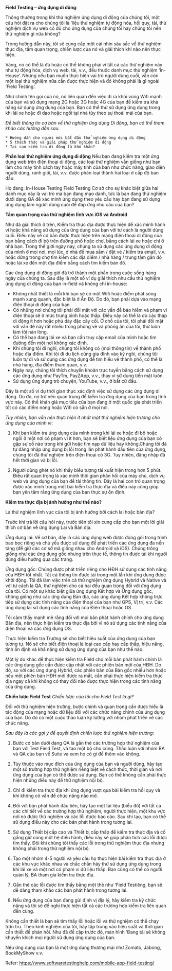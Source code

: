 **Field Testing – ứng dụng di động**:

Thông thường trong khi thử nghiệm ứng dụng di động của chúng tôi, một câu hỏi đặt ra cho chúng tôi là ‘liệu thử nghiệm tự động hóa, hồi quy, tải, thử nghiệm dịch vụ web có đủ cho ứng dụng của chúng tôi hay chúng tôi nên thử nghiệm gì nữa không?

Trong hướng dẫn này, tôi sẽ cung cấp một cái nhìn sâu sắc về thử nghiệm thực địa, tầm quan trọng, chiến lược của nó và giải thích khi nào nên thực hiện.

Vâng, nó có thể là đủ hoặc có thể không phải vì tất cả các thử nghiệm này như tự động hóa, dịch vụ web, tải, v.v., đều thuộc danh mục thử nghiệm ‘In-House’. Nhưng nếu bạn muốn thực hiện vai trò người dùng cuối, vẫn còn một loại thử nghiệm nữa cần được thực hiện và đó không phải là gì ngoài ‘Field Testing’.

Như chính tên gọi của nó, nó liên quan đến việc đi ra khỏi vùng Wifi mạnh của bạn và sử dụng mạng 2G hoặc 3G hoặc 4G của bạn để kiểm tra khả năng sử dụng ứng dụng của bạn. 
Bạn có thể thử sử dụng ứng dụng trong khi lái xe hoặc đi dạo hoặc ngồi tại nhà tùy theo sự thoải mái của bạn.

*Để biết thông tin cơ bản về thử nghiệm ứng dụng Di động, bạn có thể tham khảo các hướng dẫn sau*.

    * Hướng dẫn cho người mới bắt đầu thử nghiệm ứng dụng di động
    * 5 thách thức và giải pháp thử nghiệm di động
    * Tại sao kiểm tra di động là khó khăn?
    
   **Phân loại thử nghiệm ứng dụng di động**
Nếu bạn đang kiểm tra một ứng dụng web trên điện thoại di động, các loại thử nghiệm vẫn giống như bạn làm cho máy tính xách tay hoặc máy tính của bạn như chức năng, giao diện người dùng, ranh giới, tải, v.v. được phân loại thành hai loại ở cấp độ ban đầu.

Họ đang:
In-House Testing
Field Testing
Cơ sở cho sự khác biệt giữa hai danh mục này là vai trò mà bạn đang mạo danh, tức là bạn đang thử nghiệm dưới dạng QA để xác minh ứng dụng theo yêu cầu hay bạn đang sử dụng ứng dụng làm người dùng cuối để đáp ứng nhu cầu của bạn?

**Tầm quan trọng của thử nghiệm lĩnh vực iOS và Android**

Như đã giải thích ở trên, Kiểm tra thực địa được thực hiện để xác minh hành vi hoặc khả năng sử dụng của ứng dụng của bạn với tư cách là người dùng cuối. Điều này về cơ bản được thực hiện trên mạng điện thoại di động của bạn bằng cách đi bộ trên đường phố hoặc chợ, bằng cách lái xe hoặc chỉ ở nhà bạn.
Trong thế giới ngày nay, chúng ta sử dụng các ứng dụng di động của mình ở mọi nơi, mọi lúc, ở nhà để mua sắm / đặt vé / kiểm tra email, v.v. hoặc đứng trong chợ tìm kiếm các địa điểm / nhà hàng / trung tâm gần đó hoặc lái xe đến một địa điểm bằng cách tìm kiếm bản đồ.

Các ứng dụng di động giờ đã trở thành một phần trong cuộc sống hàng ngày của chúng ta.
Sau đây là một số ví dụ giải thích nhu cầu thử nghiệm ứng dụng di động của bạn in-field và không chỉ in-house: 
* Không nhất thiết là mỗi khi bạn sẽ có một Wifi hoặc điểm phát sóng mạnh xung quanh, đặc biệt là ở Ấn Độ. Do đó, bạn phải dựa vào mạng điện thoại di động của bạn.
* Có những nơi chúng tôi phải đối mặt với các vấn đề bảo hiểm và phạm vi điện thoại sẽ ở mức trung bình hoặc thấp. Điều này có thể là do các tháp di động ít hơn hoặc phủ dày đặc cây cối. Ở chỗ của tôi, tôi phải đối mặt với vấn đề này rất nhiều trong phòng vẽ và phòng ăn của tôi, thứ luôn làm tôi nản lòng.
* Có thể bạn đang lái xe và bạn cần truy cập email của mình hoặc tìm đường đến một nơi không xác định.
* Khi chúng tôi đi nghỉ, chúng tôi không có (mọi thông tin) về thành phố hoặc địa điểm. Khi tôi đi du lịch cùng gia đình vào kỳ nghỉ, chúng tôi luôn tự đi và sử dụng các ứng dụng để tìm hiểu về thành phố, có thể là nhà hàng, địa điểm tham quan, v.v.
* Ngày nay, chúng tôi thích chuyển khoản trực tuyến bằng cách sử dụng các ứng dụng như PayTm, PayZApp, v.v., thay vì sử dụng tiền mặt luôn.
* Sử dụng ứng dụng trò chuyện, YouTube, v.v., ở bất cứ đâu.

Đây là một số ví dụ thời gian thực xác định việc sử dụng các ứng dụng di động. Do đó, nó trở nên quan trọng để kiểm tra ứng dụng của bạn trong lĩnh vực này. Có thể khán giả mục tiêu của bạn đang ở một quốc gia phát triển tốt có các điểm nóng hoặc Wifi có sẵn ở mọi nơi.

*Tuy nhiên, bạn vẫn nên thực hiện ít nhất một thử nghiệm hiện trường cho ứng dụng của mình vì*:
1) Khi bạn kiểm tra ứng dụng của mình trong khi lái xe hoặc đi bộ hoặc ngồi ở một nơi có phạm vi ít hơn, bạn sẽ biết liệu ứng dụng của bạn có gặp sự cố nào trong khi gửi hoặc tìm nạp dữ liệu hay không.Chúng tôi đã tự đăng nhập ứng dụng bị lỗi trong lần phát hành đầu tiên của ứng dụng, chúng tôi đã thử nghiệm trên điện thoại có 3G. Tuy nhiên, đăng nhập đã hết thời gian và bị lỗi.

2) Người dùng ghét nó khi thấy biểu tượng tải xuất hiện trong hơn 5 phút. Điều rất quan trọng là xác minh thời gian phản hồi của máy chủ, dịch vụ web và ứng dụng của bạn để tải thông tin.
Đây là hai con trỏ quan trọng được xác minh trong một bài kiểm tra thực địa và điều này cũng giúp bạn yên tâm rằng ứng dụng của bạn thực sự ổn định.

**Kiểm tra thực địa bị ảnh hưởng như thế nào?**

Là thử nghiệm lĩnh vực của tôi bị ảnh hưởng bởi cách lai hoặc bản địa?

Trước khi trả lời câu hỏi này, trước tiên tôi xin cung cấp cho bạn một lời giải thích cơ bản về ứng dụng Lai và Bản địa.

Ứng dụng lai:
Về cơ bản, đây là các ứng dụng web được đóng gói trong trình bao bọc riêng và chủ yếu được sử dụng để phát triển các ứng dụng đa nền tảng (để giữ các cơ sở mã giống nhau cho Android và iOS). Chúng trông giống như các ứng dụng gốc nhưng trên thực tế, thông tin được tải khi người dùng điều hướng qua các trang.

Ứng dụng gốc:
Chúng được phát triển riêng cho HĐH sử dụng các tính năng của HĐH tốt nhất. Tất cả thông tin được tải trong một lần khi ứng dụng được khởi động.
Tôi đã làm việc trên cả thử nghiệm ứng dụng Hybrid và Native và với tư cách là QA, thử nghiệm cho cả hai đều quan trọng đối với ứng dụng của tôi. Có một sự khác biệt giữa ứng dụng Kết hợp và Ứng dụng gốc, không giống như các ứng dụng Bản địa, các ứng dụng Kết hợp không trực tiếp sử dụng các tính năng của điện thoại của bạn như GPS, Vị trí, v.v. Các ứng dụng lai sử dụng các tính năng của Điện thoại hoặc OS.

Tôi cảm thấy mạnh mẽ rằng đối với mọi bản phát hành chính cho ứng dụng Bản địa, nên thực hiện kiểm tra thực địa bởi vì nó sử dụng các tính năng của điện thoại và các ứng dụng OS.

Thực hiện kiểm tra Trường sẽ cho biết hiệu suất của ứng dụng của bạn tương tự. Nó sẽ cho biết điện thoại là loại cao cấp hay cấp thấp, hiệu năng, tính ổn định và khả năng sử dụng ứng dụng của bạn như thế nào.

Một lý do khác để thực hiện kiểm tra Field cho mỗi bản phát hành chính là các ứng dụng gốc cần được cập nhật với các phiên bản mới của HĐH. Do đó, so với các ứng dụng Hybrid, các phiên bản của Bản gốc nhiều hơn hoặc nếu một phiên bản HĐH mới được ra mắt, cần phải thực hiện kiểm tra thực địa ngay cả khi không có thay đổi nào được thực hiện trong các tính năng của ứng dụng.

**Chiến lược Field Test**
*Chiến lược của tôi cho Field Test là gì?*

Đối với thử nghiệm hiện trường, bước chính và quan trọng cần được hiểu là tác động của mạng hoặc dữ liệu đối với các chức năng chính của ứng dụng của bạn. Do đó có một cuộc thảo luận kỹ lưỡng với nhóm phát triển về các chức năng.

*Sau đây là các gợi ý để quyết định chiến lược thử nghiệm hiện trường*:

1) Bước cơ bản dưới dạng QA là gắn thẻ các trường hợp thử nghiệm của bạn với Test Field Test, và tạo một bộ cho cùng. Thảo luận với nhóm BA và QA của bạn về Suite và xem họ có gì để thêm vào không.

2) Tùy thuộc vào mục đích của ứng dụng của bạn và người dùng, hãy tạo một số trường hợp thử nghiệm riêng biệt về cách thức, thời gian và nơi ứng dụng của bạn có thể được sử dụng. Bạn có thể không cần phải thực hiện những điều này để thử nghiệm nội bộ.

3) Chỉ đi kiểm tra thực địa khi ứng dụng vượt qua bài kiểm tra hồi quy và khi không có vấn đề chức năng nào mở.
4) Đối với bản phát hành đầu tiên, hãy tạo một tài liệu (biểu đồ) với tất cả các chi tiết về các trường hợp thử nghiệm, người thực hiện, một khu vực nơi nó được thử nghiệm và các lỗi được báo cáo. Sau khi tạo, bạn có thể sử dụng điều này cho các bản phát hành trong tương lai.

5) Sử dụng Thiết bị cấp cao và Thiết bị cấp thấp để kiểm tra thực địa và cố gắng giữ cùng một hệ điều hành, điều này sẽ giúp phân tích các lỗi được tìm thấy. Đôi khi chúng tôi thấy các lỗi trong thử nghiệm thực địa nhưng không phải trong thử nghiệm nội bộ.

6) Tạo một nhóm 4-5 người và yêu cầu họ thực hiện bài kiểm tra thực địa ở các khu vực khác nhau và chắc chắn hãy thử sử dụng ứng dụng trong khi lái xe và một nơi có phạm vi dữ liệu thấp. Bạn cũng có thể có người quản lý, BA tham gia kiểm tra thực địa.

7) Gắn thẻ các lỗi được tìm thấy bằng một thẻ như ‘Field Testiêng, bạn sẽ dễ dàng tham khảo các bản phát hành trong tương lai.

8) Nếu ứng dụng của bạn đang gửi định vị địa lý, hãy kiểm tra kỹ chức năng và tôi sẽ đề nghị thực hiện tất cả các trường hợp kiểm tra liên quan đến cùng.

Không cần thiết là bạn sẽ tìm thấy lỗi hoặc lỗi và thử nghiệm có thể chạy trơn tru. Theo kinh nghiệm của tôi, hãy tập trung vào hiệu suất và thời gian cần thiết để phản hồi. Như đã đề cập trước đó, màn hình ‘Đang tải sẽ không khuyến khích mọi người sử dụng ứng dụng của bạn.

Nếu ứng dụng của bạn là một ứng dụng thương mại như Zomato, Jabong, BookMyShow v.v.

Refer: https://www.softwaretestinghelp.com/mobile-app-field-testing/